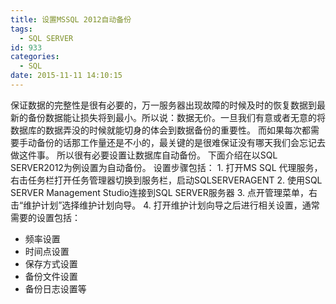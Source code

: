 ```yaml
---
title: 设置MSSQL 2012自动备份
tags:
  - SQL SERVER
id: 933
categories:
  - SQL
date: 2015-11-11 14:10:15
---
```


保证数据的完整性是很有必要的，万一服务器出现故障的时候及时的恢复数据到最新的备份数据能让损失将到最小。所以说：数据无价。一旦我们有意或者无意的将数据库的数据弄没的时候就能切身的体会到数据备份的重要性。
而如果每次都需要手动备份的话那工作量还是不小的，最关键的是很难保证没有哪天我们会忘记去做这件事。
所以很有必要设置让数据库自动备份。
下面介绍在以SQL SERVER2012为例设置为自动备份。
设置步骤包括：
1\. 打开MS SQL 代理服务，右击任务栏打开任务管理器切换到服务栏，启动SQLSERVERAGENT
2\. 使用SQL SERVER Management Studio连接到SQL SERVER服务器
3\. 点开管理菜单，右击“维护计划”选择维护计划向导。
4\. 打开维护计划向导之后进行相关设置，通常需要的设置包括：
- 频率设置
- 时间点设置
- 保存方式设置
- 备份文件设置
- 备份日志设置等